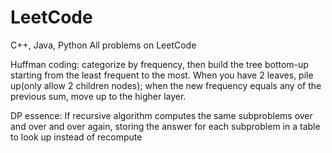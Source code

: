# LeetCode
C++, Java, Python
All problems on LeetCode

Huffman coding: categorize by frequency, then build the tree bottom-up starting from the least frequent to the most. When you have 2 leaves, pile up(only allow 2 children nodes); when the new frequency equals any of the previous sum, move up to the higher layer.

DP essence: If recursive algorithm computes the same subproblems over and over and over again, storing the answer for each subproblem in a table to look up instead of recompute
